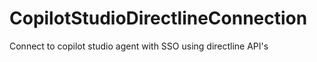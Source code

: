 # CopilotStudioDirectlineConnection
Connect to copilot studio agent with SSO using directline API's
